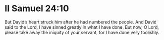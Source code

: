 # II Samuel 24:10

But David’s heart struck him after he had numbered the people. And David said to the Lord, I have sinned greatly in what I have done. But now, O Lord, please take away the iniquity of your servant, for I have done very foolishly.
